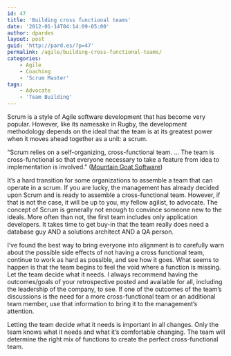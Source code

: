 ```yaml
---
id: 47
title: 'Building cross functional teams'
date: '2012-01-14T04:14:09-05:00'
author: dpardes
layout: post
guid: 'http://pard.es/?p=47'
permalink: /agile/building-cross-functional-teams/
categories:
    - Agile
    - Coaching
    - 'Scrum Master'
tags:
    - Advocate
    - 'Team Building'
---
```


Scrum is a style of Agile software development that has become very popular. However, like its namesake in Rugby, the development methodology depends on the ideal that the team is at its greatest power when it moves ahead together as a unit: a scrum.

“Scrum relies on a self-organizing, cross-functional team. … The team is cross-functional so that everyone necessary to take a feature from idea to implementation is involved.” ([Mountain Goat Software](http://www.mountaingoatsoftware.com/topics/scrum))

It’s a hard transition for some organizations to assemble a team that can operate in a scrum. If you are lucky, the management has already decided upon Scrum and is ready to assemble a cross-functional team. However, if that is not the case, it will be up to you, my fellow agilist, to advocate. The concept of Scrum is generally not enough to convince someone new to the ideals. More often than not, the first team includes only application developers. It takes time to get buy-in that the team really does need a database guy AND a solutions architect AND a QA person.

I’ve found the best way to bring everyone into alignment is to carefully warn about the possible side effects of not having a cross functional team, continue to work as hard as possible, and see how it goes. What seems to happen is that the team begins to feel the void where a function is missing. Let the team decide what it needs. I always recommend having the outcomes/goals of your retrospective posted and available for all, including the leadership of the company, to see. If one of the outcomes of the team’s discussions is the need for a more cross-functional team or an additional team member, use that information to bring it to the management’s attention.

Letting the team decide what it needs is important in all changes. Only the team knows what it needs and what it’s comfortable changing. The team will determine the right mix of functions to create the perfect cross-functional team.